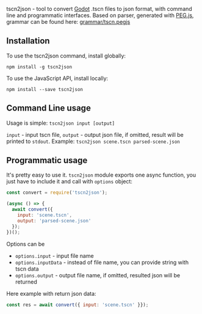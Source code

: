 tscn2json - tool to convert [Godot](https://godotengine.org) .tscn files to json format, with command line and programmatic interfaces. Based on parser, generated with [PEG.js](https://pegjs.org), grammar can be found here: [grammar/tscn.pegjs](../blob/master/grammar/tscn.pegjs)
## Installation
To use the tscn2json command, install globally:

`npm install -g tscn2json`

To use the JavaScript API, install locally:

`npm install --save tscn2json`

## Command Line usage
Usage is simple: `tscn2json input [output]`

`input` - input tscn file, `output` - output json file, if omitted, result will be printed to `stdout`. Example: ```tscn2json scene.tscn parsed-scene.json```
## Programmatic usage
It's pretty easy to use it. `tscn2json` module exports one async function, you just have to include it and call with `options` object:
```javascript
const convert = require('tscn2json');

(async () => {
  await convert({
    input: 'scene.tscn',
    output: 'parsed-scene.json'
  });
})();
```
Options can be
  * `options.input` - input file name
  * `options.inputData` - instead of file name, you can provide string with tscn data
  * `options.output` - output file name, if omitted, resulted json will be returned

Here example with return json data:
```javascript
const res = await convert({ input: 'scene.tscn' }});
```